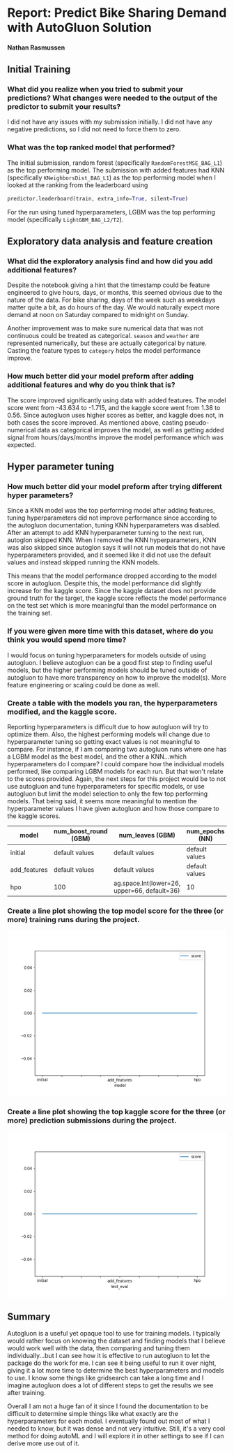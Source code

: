 # Report: Predict Bike Sharing Demand with AutoGluon Solution
#### Nathan Rasmussen

## Initial Training
### What did you realize when you tried to submit your predictions? What changes were needed to the output of the predictor to submit your results?
I did not have any issues with my submission initially. I did not have any negative predictions, so I did not need to force them to zero.

### What was the top ranked model that performed?
The initial submission, random forest (specifically `RandomForestMSE_BAG_L1`) as the top performing model. The submission with added features had KNN (specifically `KNeighborsDist_BAG_L1`) as the top performing model when I looked at the ranking from the leaderboard using

```python
predictor.leaderboard(train, extra_info=True, silent=True)
```
For the run using tuned hyperparameters, LGBM was the top performing model (specifically `LightGBM_BAG_L2/T2`).

## Exploratory data analysis and feature creation
### What did the exploratory analysis find and how did you add additional features?

Despite the notebook giving a hint that the timestamp could be feature engineered to give hours, days, or months, this seemed obvious due to the nature of the data. For bike sharing, days of the week such as weekdays matter quite a bit, as do hours of the day. We would naturally expect more demand at noon on Saturday compared to midnight on Sunday.

Another improvement was to make sure numerical data that was not continuous could be treated as categorical. `season` and `weather` are represented numerically, but these are actually categorical by nature. Casting the feature types to `category` helps the model performance improve.

### How much better did your model preform after adding additional features and why do you think that is?
The score improved significantly using data with added features. The model score went from -43.634 to -1.715, and the kaggle score went from 1.38 to 0.56. Since autogluon uses higher scores as better, and kaggle does not, in both cases the score improved. As mentioned above, casting pseudo-numerical data as categorical improves the model, as well as getting added signal from hours/days/months improve the model performance which was expected.

## Hyper parameter tuning
### How much better did your model preform after trying different hyper parameters?
Since a KNN model was the top performing model after adding features, tuning hyperparameters did not improve performance since according to the autogluon documentation, tuning KNN hyperparameters was disabled. After an attempt to add KNN hyperparameter turning to the next run, autoglon skipped KNN. When I removed the KNN hyperparameters, KNN was also skipped since autoglon says it will not run models that do not have hyperparameters provided, and it seemed like it did not use the default values and instead skipped running the KNN models.

This means that the model performance dropped according to the model score in autogluon. Despite this, the model performance did slightly increase for the kaggle score. Since the kaggle dataset does not provide ground truth for the target, the kaggle score reflects the model performance on the test set which is more meaningful than the model performance on the training set.

### If you were given more time with this dataset, where do you think you would spend more time?
I would focus on tuning hyperparameters for models outside of using autogluon. I believe autogluon can be a good first step to finding useful models, but the higher performing models should be tuned outside of autogluon to have more transparency on how to improve the model(s). More feature engineering or scaling could be done as well.

### Create a table with the models you ran, the hyperparameters modified, and the kaggle score.

Reporting hyperparameters is difficult due to how autogluon will try to optimize them. Also, the highest performing models will change due to hyperparameter tuning so getting exact values is not meaningful to compare. For instance, if I am comparing two autogluon runs where one has a LGBM model as the best model, and the other a KNN...which hyperparameters do I compare? I could compare how the individual models performed, like comparing LGBM models for each run. But that won't relate to the scores provided. Again, the next steps for this project would be to not use autogluon and tune hyperparameters for specific models, or use autogluon but limit the model selection to only the few top performing models. That being said, it seems more meaningful to mention the hyperparameter values I have given autogluon and how those compare to the kaggle scores.

|model|num_boost_round (GBM)|num_leaves (GBM)|num_epochs (NN)|score|
|--|--|--|--|--|
|initial|default values|default values|default values|1.38089|
|add_features|default values|default values|default values|0.56142|
|hpo|100|ag.space.Int(lower=26, upper=66, default=36)|10|0.5076|

### Create a line plot showing the top model score for the three (or more) training runs during the project.

![model_train_score.png](img/model_train_score.png)

### Create a line plot showing the top kaggle score for the three (or more) prediction submissions during the project.

![model_test_score.png](img/model_test_score.png)

## Summary
Autogluon is a useful yet opaque tool to use for training models. I typically would rather focus on knowing the dataset and finding models that I believe would work well with the data, then comparing and tuning them individually...but I can see how it is effective to run autogluon to let the package do the work for me. I can see it being useful to run it over night, giving it a lot more time to determine the best hyperparameters and models to use. I know some things like gridsearch can take a long time and I imagine autogluon does a lot of different steps to get the results we see after training.

Overall I am not a huge fan of it since I found the documentation to be difficult to determine simple things like what exactly are the hyperparameters for each model. I eventually found out most of what I needed to know, but it was dense and not very intuitive. Still, it's a very cool method for doing autoML and I will explore it in other settings to see if I can derive more use out of it.
